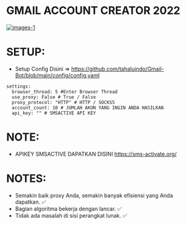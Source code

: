 # GMAIL ACCOUNT CREATOR 2022

<a href="https://github.com/tahaluindo/"><img src="https://i.ibb.co/s35Lr63/images-1.png" alt="images-1" border="0"></a>

# SETUP:

- Setup Config Disini => https://github.com/tahaluindo/Gmail-Bot/blob/main/config/config.yaml

````YML
settings:
  browser_thread: 5 #Enter Browser Thread
  use_proxy: False # True / False
  proxy_protocol: "HTTP" # HTTP / SOCKS5
  account_count: 10 # JUMLAH AKUN YANG INGIN ANDA HASILKAN
  api_key: "" # SMSACTIVE API KEY
````

# NOTE:

- APIKEY SMSACTIVE DAPATKAN DISINI https://sms-activate.org/

# NOTES:

- Semakin baik proxy Anda, semakin banyak efisiensi yang Anda dapatkan. ✅ 
- Bagian algoritma bekerja dengan lancar. ✅
- Tidak ada masalah di sisi perangkat lunak. ✅ 
